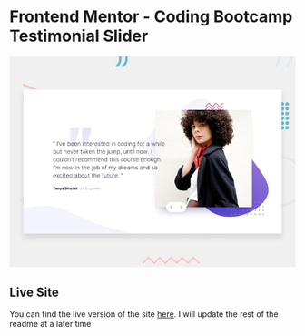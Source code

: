 # Frontend Mentor - Coding Bootcamp Testimonial Slider

![Design preview for the Coding Bootcamp Testimonial Slider coding challenge](./develop/assets/images/desktop-preview.jpg)

## Live Site

You can find the live version of the site [here](https://adorable-moxie-ee5129.netlify.app/). I will update the rest of the readme at a later time
